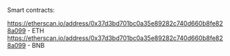Smart contracts:

https://etherscan.io/address/0x37d3bd701bc0a35e89282c740d660b8fe828a099 - ETH
https://etherscan.io/address/0x37d3bd701bc0a35e89282c740d660b8fe828a099 - BNB


